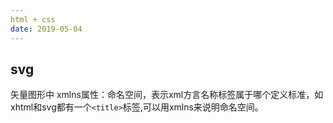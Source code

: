 ```yaml
---
html + css 
date: 2019-05-04
---
```

## svg
矢量图形中 xmlns属性：命名空间，表示xml方言名称标签属于哪个定义标准，如xhtml和svg都有一个`<title>`标签,可以用xmlns来说明命名空间。